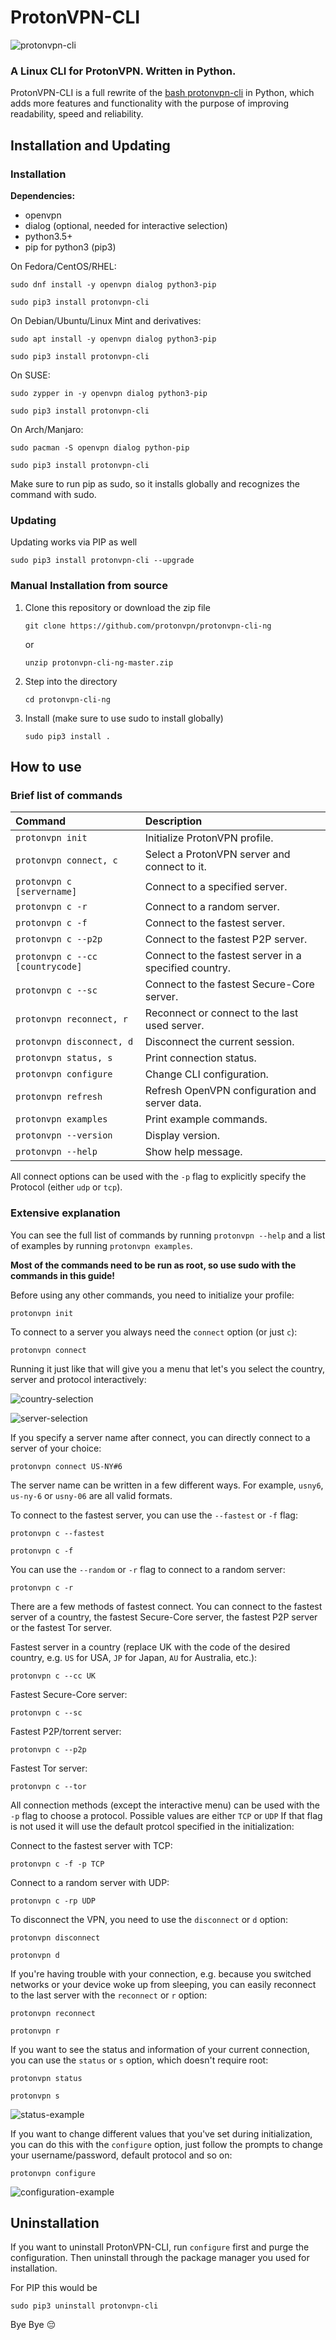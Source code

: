 # ProtonVPN-CLI

![protonvpn-cli](https://i.imgur.com/tDrwkX5l.png)

### A Linux CLI for ProtonVPN. Written in Python.

ProtonVPN-CLI is a full rewrite of the [bash protonvpn-cli](https://github.com/ProtonVPN/protonvpn-cli/blob/master/protonvpn-cli.sh) in Python, which adds more features and functionality with the purpose of improving readability, speed and reliability.

## Installation and Updating

### Installation

**Dependencies:**

* openvpn
* dialog (optional, needed for interactive selection)
* python3.5+
* pip for python3 (pip3)

On Fedora/CentOS/RHEL:

`sudo dnf install -y openvpn dialog python3-pip`

`sudo pip3 install protonvpn-cli`

On Debian/Ubuntu/Linux Mint and derivatives:

`sudo apt install -y openvpn dialog python3-pip`

`sudo pip3 install protonvpn-cli`

On SUSE:

`sudo zypper in -y openvpn dialog python3-pip`

`sudo pip3 install protonvpn-cli`

On Arch/Manjaro:

`sudo pacman -S openvpn dialog python-pip`

`sudo pip3 install protonvpn-cli`

Make sure to run pip as sudo, so it installs globally and recognizes the command with sudo.

### Updating

Updating works via PIP as well

`sudo pip3 install protonvpn-cli --upgrade`

### Manual Installation from source

1. Clone this repository or download the zip file

    `git clone https://github.com/protonvpn/protonvpn-cli-ng`

    or

    `unzip protonvpn-cli-ng-master.zip`

2. Step into the directory
   
   `cd protonvpn-cli-ng`

3. Install (make sure to use sudo to install globally)

    `sudo pip3 install .`

## How to use

### Brief list of commands

| **Command**                       | **Description**                                       |
|:----------------------------------|:------------------------------------------------------|
|`protonvpn init`                   | Initialize ProtonVPN profile.                         |
|`protonvpn connect, c`             | Select a ProtonVPN server and connect to it.          |
|`protonvpn c [servername]`         | Connect to a specified server.                        |
|`protonvpn c -r`                   | Connect to a random server.                           |
|`protonvpn c -f`                   | Connect to the fastest server.                        |
|`protonvpn c --p2p`                | Connect to the fastest P2P server.                    |
|`protonvpn c --cc [countrycode]`   | Connect to the fastest server in a specified country. |
|`protonvpn c --sc`                 | Connect to the fastest Secure-Core server.            |
|`protonvpn reconnect, r`           | Reconnect or connect to the last used server.         |
|`protonvpn disconnect, d`          | Disconnect the current session.                       |
|`protonvpn status, s`              | Print connection status.                              |
|`protonvpn configure`              | Change CLI configuration.                             |
|`protonvpn refresh`                | Refresh OpenVPN configuration and server data.        |
|`protonvpn examples`               | Print example commands.                               |
|`protonvpn --version`              | Display version.                                      |
|`protonvpn --help`                 | Show help message.                                    |

All connect options can be used with the `-p` flag to explicitly specify the Protocol (either `udp` or `tcp`).
### Extensive explanation

You can see the full list of commands by running `protonvpn --help` and a list of examples by running `protonvpn examples`.

**Most of the commands need to be run as root, so use sudo with the commands in this guide!**

Before using any other commands, you need to initialize your profile:

`protonvpn init`

To connect to a server you always need the `connect` option (or just `c`):

`protonvpn connect`

Running it just like that will give you a menu that let's you select the country, server and protocol interactively:

![country-selection](https://i.imgur.com/jjJh09J.png)

![server-selection](https://i.imgur.com/uXfcHMI.png)

If you specify a server name after connect, you can directly connect to a server of your choice:

`protonvpn connect US-NY#6`

The server name can be written in a few different ways. For example, `usny6`, `us-ny-6` or `usny-06` are all valid formats.

To connect to the fastest server, you can use the `--fastest` or `-f` flag:

`protonvpn c --fastest`

`protonvpn c -f`

You can use the `--random` or `-r` flag to connect to a random server:

`protonvpn c -r`

There are a few methods of fastest connect. You can connect to the fastest server of a country, the fastest Secure-Core server, the fastest P2P server or the fastest Tor server.

Fastest server in a country (replace UK with the code of the desired country, e.g. `US` for USA, `JP` for Japan, `AU` for Australia, etc.):

`protonvpn c --cc UK`

Fastest Secure-Core server:

`protonvpn c --sc`

Fastest P2P/torrent server:

`protonvpn c --p2p`

Fastest Tor server:

`protonvpn c --tor`

All connection methods (except the interactive menu) can be used with the `-p` flag to choose a protocol. Possible values are either `TCP` or `UDP` If that flag is not used it will use the default protcol specified in the initialization:

Connect to the fastest server with TCP:

`protonvpn c -f -p TCP`

Connect to a random server with UDP:

`protonvpn c -rp UDP`

To disconnect the VPN, you need to use the `disconnect` or `d` option:

`protonvpn disconnect`

`protonvpn d`

If you're having trouble with your connection, e.g. because you switched networks or your device woke up from sleeping, you can easily reconnect to the last server with the `reconnect` or `r` option:

`protonvpn reconnect`

`protonvpn r`

If you want to see the status and information of your current connection, you can use the `status` or `s` option, which doesn't require root:

`protonvpn status`

`protonvpn s`

![status-example](https://i.imgur.com/8YRp2oS.png)

If you want to change different values that you've set during initialization, you can do this with the `configure` option, just follow the prompts to change your username/password, default protocol and so on:

`protonvpn configure`

![configuration-example](https://i.imgur.com/JjdoPm7.png)

## Uninstallation

If you want to uninstall ProtonVPN-CLI, run `configure` first and purge the configuration. Then uninstall through the package manager you used for installation.

For PIP this would be

`sudo pip3 uninstall protonvpn-cli`

Bye Bye 😔
